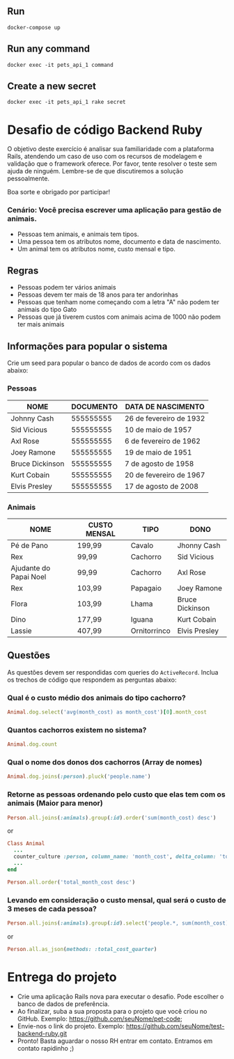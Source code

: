 
## Run
```shell
docker-compose up
```

## Run any command
```shell
docker exec -it pets_api_1 command
```

## Create a new secret
```shell
docker exec -it pets_api_1 rake secret
```

# Desafio de código Backend Ruby

O objetivo deste exercício é analisar sua familiaridade com a plataforma Rails,
atendendo um caso de uso com os recursos de modelagem e validação que o framework oferece.
Por favor, tente resolver o teste sem ajuda de ninguém. Lembre-se de que discutiremos a
solução pessoalmente.

Boa sorte e obrigado por participar!

### Cenário: Você precisa escrever uma aplicação para gestão de animais.

  - Pessoas tem animais, e animais tem tipos.
  - Uma pessoa tem os atributos nome, documento e data de nascimento.
  - Um animal tem  os atributos nome, custo mensal e tipo.

## Regras

  - Pessoas podem ter vários animais
  - Pessoas devem ter mais de 18 anos para ter andorinhas
  - Pessoas que tenham nome começando com a letra "A" não podem ter animais do tipo Gato
  - Pessoas que já tiverem custos com animais acima de 1000 não podem ter mais animais

## Informações para popular o sistema

Crie um seed para popular o banco de dados de acordo com os dados abaixo:

### Pessoas

| NOME            | DOCUMENTO | DATA DE NASCIMENTO       |
|-----------------|-----------|--------------------------|
| Johnny Cash     | 555555555 | 26 de fevereiro de 1932  |
| Sid Vicious     | 555555555 | 10 de maio de 1957       |
| Axl Rose        | 555555555 | 6 de fevereiro de 1962   |
| Joey Ramone     | 555555555 | 19 de maio de 1951       |
| Bruce Dickinson | 555555555 | 7 de agosto de 1958      |
| Kurt Cobain     | 555555555 | 20 de fevereiro de 1967  |
| Elvis Presley   | 555555555 | 17 de agosto de 2008     |

### Animais

| NOME                   | CUSTO MENSAL | TIPO         | DONO            |
|------------------------|--------------|--------------|-----------------|
| Pé de Pano             |  199,99      | Cavalo       | Jhonny Cash     |
| Rex                    |  99,99       | Cachorro     | Sid Vicious     |
| Ajudante do Papai Noel |  99,99       | Cachorro     | Axl Rose        |
| Rex                    |  103,99      | Papagaio     | Joey Ramone     |
| Flora                  |  103,99      | Lhama        | Bruce Dickinson |
| Dino                   |  177,99      | Iguana       | Kurt Cobain     |
| Lassie                 |  407,99      | Ornitorrinco | Elvis Presley   |


## Questões

As questões devem ser respondidas com queries do `ActiveRecord`.
Inclua os trechos de código que respondem as perguntas abaixo:

### Qual é o custo médio dos animais do tipo cachorro?

```ruby
Animal.dog.select('avg(month_cost) as month_cost')[0].month_cost
```

### Quantos cachorros existem no sistema?

```ruby
Animal.dog.count
```

### Qual o nome dos donos dos cachorros (Array de nomes)

```ruby
Animal.dog.joins(:person).pluck('people.name')
```

### Retorne as pessoas ordenando pelo custo que elas tem com os animais (Maior para menor)

```ruby
Person.all.joins(:animals).group(:id).order('sum(month_cost) desc')
```
or
```ruby
Class Animal
  ...
  counter_culture :person, column_name: 'month_cost', delta_column: 'total_month_cost'
  ...
end

Person.all.order('total_month_cost desc')
```

### Levando em consideração o custo mensal, qual será o custo de 3 meses de cada pessoa?

```ruby
Person.all.joins(:animals).group(:id).select('people.*, sum(month_cost) * 3 as total_cost_quarter')
```
or

```ruby
Person.all.as_json(methods: :total_cost_quarter)
```

# Entrega do projeto

- Crie uma aplicação Rails nova para executar o desafio. Pode escolher o banco de dados de preferência.
- Ao finalizar, suba a sua proposta para o projeto que você criou no GitHub. Exemplo: https://github.com/seuNome/pet-code;
- Envie-nos o link do projeto. Exemplo: https://github.com/seuNome/test-backend-ruby.git
- Pronto! Basta aguardar o nosso RH entrar em contato. Entramos em contato rapidinho ;)
